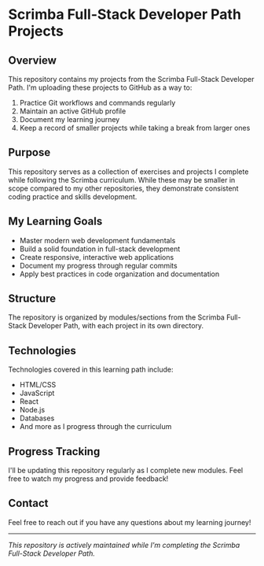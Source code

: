 # Scrimba Full-Stack Developer Path Projects

## Overview

This repository contains my projects from the Scrimba Full-Stack Developer Path. I'm uploading these projects to GitHub as a way to:

1. Practice Git workflows and commands regularly
2. Maintain an active GitHub profile
3. Document my learning journey
4. Keep a record of smaller projects while taking a break from larger ones

## Purpose

This repository serves as a collection of exercises and projects I complete while following the Scrimba curriculum. While these may be smaller in scope compared to my other repositories, they demonstrate consistent coding practice and skills development.

## My Learning Goals

- Master modern web development fundamentals
- Build a solid foundation in full-stack development
- Create responsive, interactive web applications
- Document my progress through regular commits
- Apply best practices in code organization and documentation

## Structure

The repository is organized by modules/sections from the Scrimba Full-Stack Developer Path, with each project in its own directory.

## Technologies

Technologies covered in this learning path include:

- HTML/CSS
- JavaScript
- React
- Node.js
- Databases
- And more as I progress through the curriculum

## Progress Tracking

I'll be updating this repository regularly as I complete new modules. Feel free to watch my progress and provide feedback!

## Contact

Feel free to reach out if you have any questions about my learning journey!

---

_This repository is actively maintained while I'm completing the Scrimba Full-Stack Developer Path._
